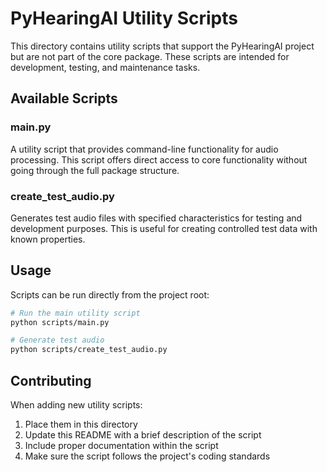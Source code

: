# PyHearingAI Utility Scripts

This directory contains utility scripts that support the PyHearingAI project but are not part of the core package. These scripts are intended for development, testing, and maintenance tasks.

## Available Scripts

### main.py
A utility script that provides command-line functionality for audio processing. This script offers direct access to core functionality without going through the full package structure.

### create_test_audio.py
Generates test audio files with specified characteristics for testing and development purposes. This is useful for creating controlled test data with known properties.

## Usage

Scripts can be run directly from the project root:

```bash
# Run the main utility script
python scripts/main.py

# Generate test audio
python scripts/create_test_audio.py
```

## Contributing

When adding new utility scripts:

1. Place them in this directory
2. Update this README with a brief description of the script
3. Include proper documentation within the script
4. Make sure the script follows the project's coding standards
